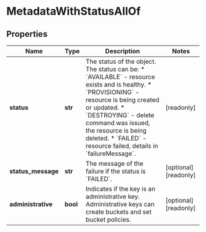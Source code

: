 # MetadataWithStatusAllOf

## Properties
| Name | Type | Description | Notes |
| ------------ | ------------- | ------------- | ------------- |
| **status** | **str** | The status of the object. The status can be: * &#x60;AVAILABLE&#x60; - resource exists and is healthy. * &#x60;PROVISIONING&#x60; - resource is being created or updated. * &#x60;DESTROYING&#x60; - delete command was issued, the resource is being deleted. * &#x60;FAILED&#x60; - resource failed, details in &#x60;failureMessage&#x60;.  | [readonly]  |
| **status_message** | **str** | The message of the failure if the status is &#x60;FAILED&#x60;.  | [optional] [readonly]  |
| **administrative** | **bool** | Indicates if the key is an administrative key. Administrative keys can create buckets and set bucket policies.  | [optional] [readonly]  |


